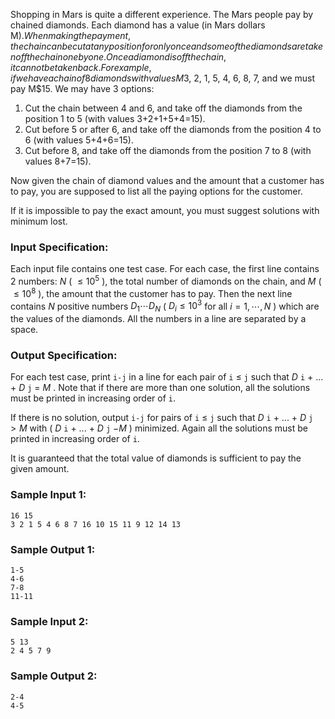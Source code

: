 <!-- Title
Shopping in Mars (25)
-->
Shopping in Mars is quite a different experience. The Mars people pay by
chained diamonds. Each diamond has a value (in Mars dollars M$). When making
the payment, the chain can be cut at any position for only once and some of
the diamonds are taken off the chain one by one. Once a diamond is off the
chain, it cannot be taken back. For example, if we have a chain of 8 diamonds
with values M$3, 2, 1, 5, 4, 6, 8, 7, and we must pay M$15. We may have 3
options:

  1. Cut the chain between 4 and 6, and take off the diamonds from the position 1 to 5 (with values 3+2+1+5+4=15).
  2. Cut before 5 or after 6, and take off the diamonds from the position 4 to 6 (with values 5+4+6=15).
  3. Cut before 8, and take off the diamonds from the position 7 to 8 (with values 8+7=15).

Now given the chain of diamond values and the amount that a customer has to
pay, you are supposed to list all the paying options for the customer.

If it is impossible to pay the exact amount, you must suggest solutions with
minimum lost.

### Input Specification:

Each input file contains one test case. For each case, the first line contains
2 numbers: $N$ ( $\le 10^5$ ), the total number of diamonds on the chain, and
$M$ ( $\le 10^8$ ), the amount that the customer has to pay. Then the next
line contains $N$ positive numbers $D_1 \cdots D_N$ ( $D_i\le 10^3$ for all
$i=1, \cdots , N$ ) which are the values of the diamonds. All the numbers in a
line are separated by a space.

### Output Specification:

For each test case, print `i-j` in a line for each pair of `i` $\le$ `j` such
that $D$ `i` \+ ... + $D$ `j` = $M$ . Note that if there are more than one
solution, all the solutions must be printed in increasing order of `i`.

If there is no solution, output `i-j` for pairs of `i` $\le$ `j` such that $D$
`i` \+ ... + $D$ `j` $> M$ with ( $D$ `i` \+ ... + $D$ `j` $- M$ ) minimized.
Again all the solutions must be printed in increasing order of `i`.

It is guaranteed that the total value of diamonds is sufficient to pay the
given amount.

### Sample Input 1:

```
16 15
3 2 1 5 4 6 8 7 16 10 15 11 9 12 14 13
```

### Sample Output 1:

```
1-5
4-6
7-8
11-11
```

### Sample Input 2:

```
5 13
2 4 5 7 9
```

### Sample Output 2:

```
2-4
4-5
```
